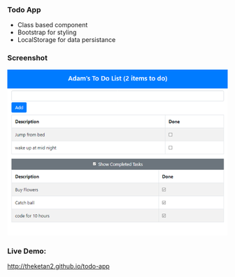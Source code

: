 ### Todo App

- Class based component
- Bootstrap for styling
- LocalStorage for data persistance

### Screenshot

![Snapshot](screen/screen.png)

### Live Demo:

http://theketan2.github.io/todo-app
